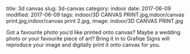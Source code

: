 title: 3d canvas
slug: 3d-canvas
category: indoor
date: 2017-06-09
modified: 2017-06-09
tags: indoor/3D CANVAS PRINT.jpg,indoor/canvas print.jpg,indoor/canvas print 2.jpg,
image: indoor/3D CANVAS PRINT.jpg

Got a favourite photo you’d
like printed onto canvas?
Maybe a wedding photo or
your favourite piece of art?
Bring it in to Grafiqe Signs will
reproduce your image and
digitally print it onto canvas
for you.

